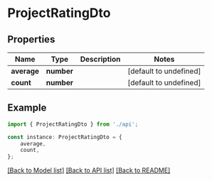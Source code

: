 # ProjectRatingDto


## Properties

Name | Type | Description | Notes
------------ | ------------- | ------------- | -------------
**average** | **number** |  | [default to undefined]
**count** | **number** |  | [default to undefined]

## Example

```typescript
import { ProjectRatingDto } from './api';

const instance: ProjectRatingDto = {
    average,
    count,
};
```

[[Back to Model list]](../README.md#documentation-for-models) [[Back to API list]](../README.md#documentation-for-api-endpoints) [[Back to README]](../README.md)
